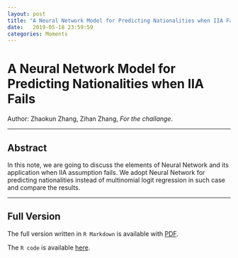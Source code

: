 ```yaml
---
layout: post
title: "A Neural Network Model for Predicting Nationalities when IIA Fails"
date:   2019-05-18 23:59:59
categories: Moments
---
```


# A Neural Network Model for Predicting Nationalities when IIA Fails
Author: Zhaokun Zhang, Zihan Zhang, *For the challange*.

------
## Abstract
In this note, we are going to discuss the elements of Neural Network and its application when IIA assumption fails. We adopt Neural Network for predicting nationalities instead of multinomial logit regression in such case and compare the results.


------
## Full Version

The full version written in `R Markdown` is available with [PDF]({{site.baseurl}}/assets/HW6/HW6_script.pdf).

The `R code` is available [here](https://github.com/landbuland/landbuland.github.io/tree/master/assets/HW6).

